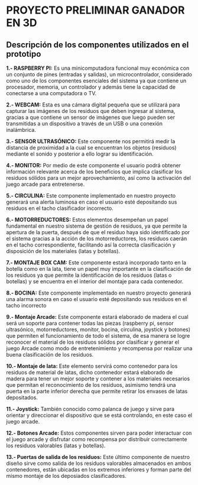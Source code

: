 # **PROYECTO PRELIMINAR GANADOR EN 3D**

## **Descripción de los componentes utilizados en el prototipo**

 **1.- RASPBERRY PI:** Es una minicomputadora funcional muy económica con un conjunto de pines (entradas y salidas), un microcontrolador, considerado como uno de los componentes esenciales del sistema ya que contiene un procesador, memoria, un controlador y además tiene la capacidad de conectarse a una computadora o TV. 

**2.- WEBCAM:** Esta es una cámara digital pequeña que se utilizará para capturar las imágenes de los residuos que deben ingresar al sistema, gracias a que contiene un sensor de imágenes que luego pueden ser transmitidas a un dispositivo a través de un USB o una conexión inalámbrica. 

**3.- SENSOR ULTRASÓNICO:** Este componente nos permitirá medir la distancia de proximidad a la cual se encuentran los objetos (residuos) mediante el sonido y posterior a ello lograr su identificación. 

**4.- MONITOR:** Por medio de este componente el usuario podrá obtener información relevante acerca de los beneficios que implica clasificar los residuos sólidos para un mejor aprovechamiento, así como la activación del juego arcade para entretenerse. 

**5.- CIRCULINA:**  Este componente implementado en nuestro proyecto generará una alerta luminosa en caso el usuario esté depositando sus residuos en el tacho clasificador incorrecto. 

**6.- MOTORREDUCTORES:** Estos elementos desempeñan un papel fundamental en nuestro sistema de gestión de residuos, ya que permite la apertura de la puerta, después de que el residuo haya sido identificado por el sistema gracias a la acción de los motorreductores, los residuos caerán en el tacho correspondiente, facilitando así la correcta clasificación y disposición de los materiales (latas y botellas).

**7.- MONTAJE BOX CAM:** Este componente estará incorporado tanto en la botella como en la lata, tiene un papel muy importante en la clasificación de los residuos ya que permite la identificación de los residuos (latas o botellas) y se encuentra en el interior del montaje para cada contenedor.  

**8.- BOCINA:** Este componente implementado en nuestro proyecto generará una alarma sonora  en caso el usuario esté depositando sus residuos en el tacho incorrecto

**9.- Montaje Arcade:** Este componente estará elaborado de madera el cual será un soporte para contener todas las piezas (raspberry pi, sensor ultrasónico, motorreductores, monitor, bocina, circulina, joystick y botones) que permiten el funcionamiento de todo el sistema, de esa manera se logre reconocer el material de los residuos sólidos por clasificar y generar el juego Arcade como modo de entretenimiento y recompensa por realizar una buena clasificación de los residuos.

**10.- Montaje de lata:** Este elemento servirá como contenedor para los residuos de material de latas, dicho contenedor estará elaborado de madera para tener un mejor soporte y contener a los materiales necesarios que permitan el reconocimiento de los residuos, asimismo tendrá una puerta en la parte inferior derecha que permite retirar los envases de latas depositados.

**11.- Joystick:** También conocido como palanca de juego y sirve para orientar y direccionar el dispositivo que se está controlando, en este caso el juego arcade.

**12.- Botones Arcade:** Estos componentes sirven para poder interactuar con el juego arcade y disfrutar como recompensa por distribuir correctamente los residuos valorables (latas y botellas). 

**13.- Puertas de salida de los residuos:** Este último componente de nuestro diseño sirve como salida de los residuos valorables almacenados en ambos contenedores, están ubicadas en los extremos inferiores y forman parte del mismo montaje de los deposiados clasificadores.
